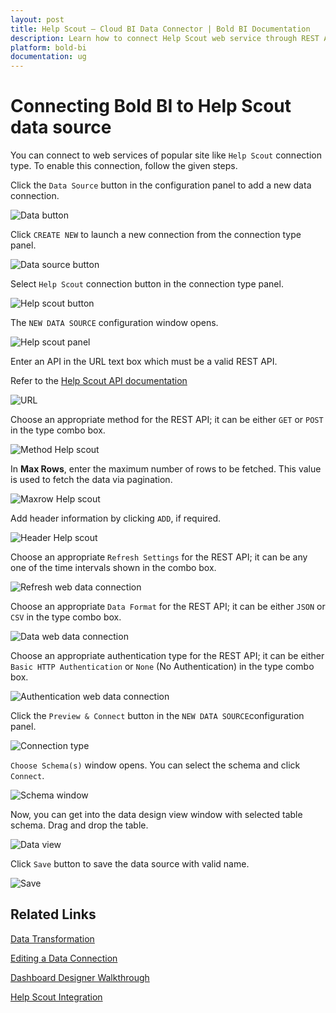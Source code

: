 ```yaml
---
layout: post
title: Help Scout – Cloud BI Data Connector | Bold BI Documentation
description: Learn how to connect Help Scout web service through REST API endpoint with Bold BI Cloud and create data source for dashboard configuration.
platform: bold-bi
documentation: ug
---
```


# Connecting Bold BI to Help Scout data source

  You can connect to web services of popular site like `Help Scout` connection type. To enable this connection, follow the given steps.
  
  Click the `Data Source` button in the configuration panel to add a new data connection.
   
   ![Data button](/static/assets/cloud/working-with-datasource/data-connectors/images/common/databutton.png)
   
   Click `CREATE NEW` to launch a new connection from the connection type panel. 
   
   ![Data source button](/static/assets/cloud/working-with-datasource/data-connectors/images/common/datasourcebutton.png)
  
  Select `Help Scout` connection button in the connection type panel.

  ![Help scout button](/static/assets/cloud/working-with-datasource/data-connectors/images/help-scout/helpscout_button.png)

  The `NEW DATA SOURCE` configuration window opens.

  ![Help scout panel](/static/assets/cloud/working-with-datasource/data-connectors/images/help-scout/helpscout_panel.png)

  Enter an API in the URL text box which must be a valid REST API.

  Refer to the [Help Scout API documentation](https://developer.helpscout.com/)

  ![URL](/static/assets/cloud/working-with-datasource/data-connectors/images/help-scout/URL_helpscout.png)

  Choose an appropriate method for the REST API; it can be either `GET` or `POST` in the type combo box.
  
  ![Method Help scout](/static/assets/cloud/working-with-datasource/data-connectors/images/help-scout/help_method.png)
  
  In **Max Rows**, enter the maximum number of rows to be fetched. This value is used to fetch the data via pagination.

  ![Maxrow Help scout](/static/assets/cloud/working-with-datasource/data-connectors/images/help-scout/Method_helpscout.png)

  Add header information by clicking `ADD`, if required.

  ![Header Help scout](/static/assets/cloud/working-with-datasource/data-connectors/images/help-scout/Header_helpscout.png)
  
  Choose an appropriate `Refresh Settings` for the REST API; it can be any one of the time intervals shown in the combo box.

  ![Refresh web data connection](/static/assets/cloud/working-with-datasource/data-connectors/images/help-scout/Refresh_webdataconnection.png)

  Choose an appropriate `Data Format` for the REST API; it can be either `JSON` or `CSV` in the type combo box.

  ![Data web data connection](/static/assets/cloud/working-with-datasource/data-connectors/images/help-scout/Data_webdataconnection.png)

  Choose an appropriate authentication type for the REST API; it can be either `Basic HTTP Authentication` or `None` (No Authentication) in the type combo box.

  ![Authentication web data connection](/static/assets/cloud/working-with-datasource/data-connectors/images/help-scout/Authentication_webdataconnection.png)
  
  Click the `Preview & Connect` button in the `NEW DATA SOURCE`configuration panel. 
  
  ![Connection type](/static/assets/cloud/working-with-datasource/data-connectors/images/help-scout/helpscout_connectiontype.png)

  `Choose Schema(s)` window opens. You can select the schema and click `Connect`.
  
  ![Schema window](/static/assets/cloud/working-with-datasource/data-connectors/images/help-scout/asknicelyschemawindow.png)
  
  Now, you can get into the data design view window with selected table schema. Drag and drop the table.
  
  ![Data view](/static/assets/cloud/working-with-datasource/data-connectors/images/help-scout/dataview_asknicely.png)

  Click `Save` button to save the data source with valid name.

   ![Save](/static/assets/cloud/working-with-datasource/data-connectors/images/help-scout/save_asknicely.png)

## Related Links
[Data Transformation](/cloud-bi/working-with-data-source/transforming-data/joining-table/)

[Editing a Data Connection](/cloud-bi/working-with-data-source/editing-a-data-connection/)   

[Dashboard Designer Walkthrough](/cloud-bi/getting-started/quick-start/)

[Help Scout Integration](https://www.boldbi.com/integrations/help-scout?utm_source=syncfusion&utm_medium=documentation&utm_campaign=boldbihelpscoutintegration)
  







  
































